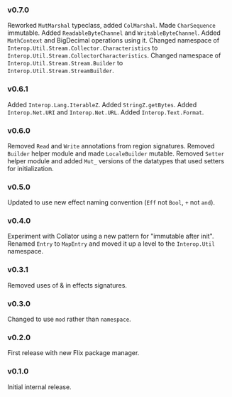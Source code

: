 ### v0.7.0
   Reworked `MutMarshal` typeclass, added `ColMarshal`.
   Made `CharSequence` immutable.
   Added `ReadableByteChannel` and `WritableByteChannel`.
   Added `MathContext` and BigDecimal operations using it.
   Changed namespace of `Interop.Util.Stream.Collector.Characteristics` to `Interop.Util.Stream.CollectorCharacteristics`.
   Changed namespace of `Interop.Util.Stream.Stream.Builder` to `Interop.Util.Stream.StreamBuilder`.

### v0.6.1
   Added `Interop.Lang.IterableZ`.
   Added `StringZ.getBytes`.
   Added `Interop.Net.URI` and `Interop.Net.URL`.
   Added `Interop.Text.Format`.
   
### v0.6.0
   Removed `Read` and `Write` annotations from region signatures. 
   Removed `Builder` helper module and made `LocaleBuilder` mutable.
   Removed `Setter` helper module and added `Mut_` versions of the datatypes that used setters for initialization.

### v0.5.0
   Updated to use new effect naming convention (`Eff` not `Bool`, `+` not `and`).

### v0.4.0
   Experiment with Collator using a new pattern for "immutable after init".
   Renamed `Entry` to `MapEntry` and moved it up a level to the `Interop.Util` namespace.

### v0.3.1
   Removed uses of & in effects signatures.

### v0.3.0
   Changed to use `mod` rather than `namespace`.

### v0.2.0
   First release with new Flix package manager. 

### v0.1.0
   Initial internal release.
